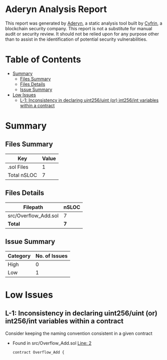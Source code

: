 # Aderyn Analysis Report

This report was generated by [Aderyn](https://github.com/Cyfrin/aderyn), a static analysis tool built by [Cyfrin](https://cyfrin.io), a blockchain security company. This report is not a substitute for manual audit or security review. It should not be relied upon for any purpose other than to assist in the identification of potential security vulnerabilities.
# Table of Contents

- [Summary](#summary)
  - [Files Summary](#files-summary)
  - [Files Details](#files-details)
  - [Issue Summary](#issue-summary)
- [Low Issues](#low-issues)
  - [L-1: Inconsistency in declaring uint256/uint (or) int256/int variables within a contract](#l-1-inconsistency-in-declaring-uint256uint-or-int256int-variables-within-a-contract)


# Summary

## Files Summary

| Key | Value |
| --- | --- |
| .sol Files | 1 |
| Total nSLOC | 7 |


## Files Details

| Filepath | nSLOC |
| --- | --- |
| src/Overflow_Add.sol | 7 |
| **Total** | **7** |


## Issue Summary

| Category | No. of Issues |
| --- | --- |
| High | 0 |
| Low | 1 |


# Low Issues

## L-1: Inconsistency in declaring uint256/uint (or) int256/int variables within a contract

Consider keeping the naming convention consistent in a given contract

- Found in src/Overflow_Add.sol [Line: 2](Overflow_Add.sol#L2)

	```solidity
	contract Overflow_Add {
	```



